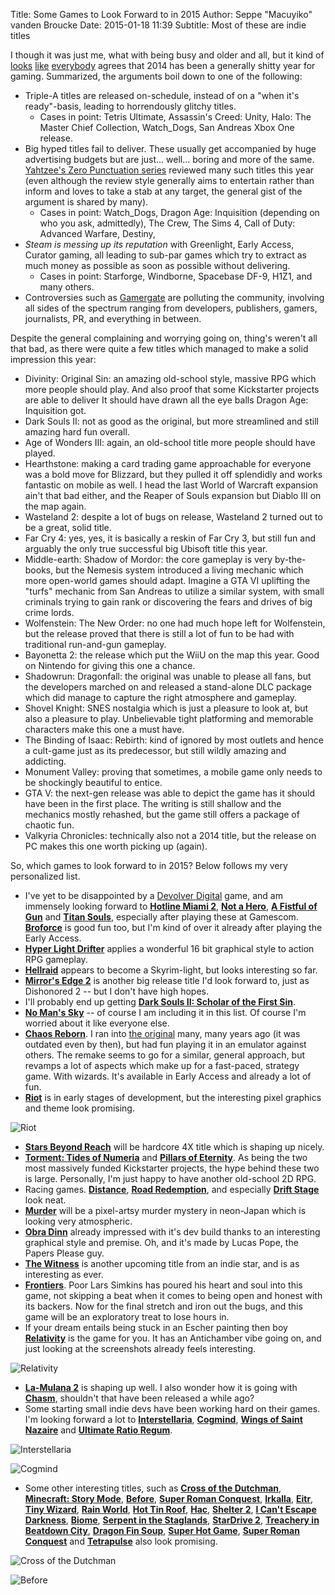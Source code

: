 Title: Some Games to Look Forward to in 2015
Author: Seppe "Macuyiko" vanden Broucke
Date: 2015-01-18 11:39
Subtitle: Most of these are indie titles

I though it was just me, what with being busy and older and all, but it kind of [looks](http://www.reddit.com/r/Games/comments/2sq6bv/gametrailers_games_that_might_suck_in_2015/) [like](https://www.youtube.com/watch?v=EtBJCPI1b8w) [everybody](https://www.youtube.com/watch?v=XxCdEKhowYI) agrees that 2014 has been a generally shitty year for gaming. Summarized, the arguments boil down to one of the following:

* Triple-A titles are released on-schedule, instead of on a "when it's ready"-basis, leading to horrendously glitchy titles.
	* Cases in point: Tetris Ultimate, Assassin's Creed: Unity, Halo: The Master Chief Collection, Watch_Dogs, San Andreas Xbox One release.
* Big hyped titles fail to deliver. These usually get accompanied by huge advertising budgets but are just... well... boring and more of the same.  [Yahtzee's Zero Punctuation series](http://www.escapistmagazine.com/videos/view/zero-punctuation) reviewed many such titles this year (even although the review style generally aims to entertain rather than inform and loves to take a stab at any target, the general gist of the argument is shared by many).
	* Cases in point: Watch_Dogs, Dragon Age: Inquisition (depending on who you ask, admittedly), The Crew, The Sims 4, Call of Duty: Advanced Warfare, Destiny, 
* *Steam is messing up its reputation* with Greenlight, Early Access, Curator gaming, all leading to sub-par games which try to extract as much money as possible as soon as possible without delivering.
	* Cases in point: Starforge, Windborne, Spacebase DF-9, H1Z1, and many others.
* Controversies such as [Gamergate](http://en.wikipedia.org/wiki/Gamergate_controversy) are polluting the community, involving all sides of the spectrum ranging from developers, publishers, gamers, journalists, PR, and everything in between.

Despite the general complaining and worrying going on, thing's weren't all that bad, as there were quite a few titles which managed to make a solid impression this year:

* Divinity: Original Sin: an amazing old-school style, massive RPG which more people should play. And also proof that some Kickstarter projects are able to deliver It should have drawn all the eye balls Dragon Age: Inquisition got.
* Dark Souls II: not as good as the original, but more streamlined and still amazing hard fun overall.
* Age of Wonders III: again, an old-school title more people should have played.
* Hearthstone: making a card trading game approachable for everyone was a bold move for Blizzard, but they pulled it off splendidly and works fantastic on mobile as well. I head the last World of Warcraft expansion ain't that bad either, and the Reaper of Souls expansion but Diablo III on the map again.
* Wasteland 2: despite a lot of bugs on release, Wasteland 2 turned out to be a great, solid title.
* Far Cry 4: yes, yes, it is basically a reskin of Far Cry 3, but still fun and arguably the only true successful big Ubisoft title this year.
* Middle-earth: Shadow of Mordor: the core gameplay is very by-the-books, but the Nemesis system introduced a living mechanic which more open-world games should adapt. Imagine a GTA VI uplifting the "turfs" mechanic from San Andreas to utilize a similar system, with small criminals trying to gain rank or discovering the fears and drives of big crime lords.
* Wolfenstein: The New Order: no one had much hope left for Wolfenstein, but the release proved that there is still a lot of fun to be had with traditional run-and-gun gameplay.
* Bayonetta 2: the release which put the WiiU on the map this year. Good on Nintendo for giving this one a chance.
* Shadowrun: Dragonfall: the original was unable to please all fans, but the developers marched on and released a stand-alone DLC package which did manage to capture the right atmosphere and gameplay.
* Shovel Knight: SNES nostalgia which is just a pleasure to look at, but also a pleasure to play. Unbelievable tight platforming and memorable characters make this one a must have.
* The Binding of Isaac: Rebirth: kind of ignored by most outlets and hence a cult-game just as its predecessor, but still wildly amazing and addicting.
* Monument Valley: proving that sometimes, a mobile game only needs to be shockingly beautiful to entice.
* GTA V: the next-gen release was able to depict the game has it should have been in the first place. The writing is still shallow and the mechanics mostly rehashed, but the game still offers a package of chaotic fun.
* Valkyria Chronicles: technically also not a 2014 title, but the release on PC makes this one worth picking up (again).

So, which games to look forward to in 2015? Below follows my very personalized list.

* I've yet to be disappointed by a [Devolver Digital](http://www.devolverdigital.com/) game, and am immensely looking forward to [**Hotline Miami 2**](http://www.devolverdigital.com/games/view/hotline-miami-2-wrong-number), [**Not a Hero**](http://www.devolverdigital.com/games/view/not-a-hero), [**A Fistful of Gun**](http://store.steampowered.com/app/229810) and [**Titan Souls**](http://www.devolverdigital.com/games/view/titan-souls), especially after playing these at Gamescom. [**Broforce**](http://www.devolverdigital.com/games/view/broforce) is good fun too, but I'm kind of over it already after playing the Early Access.
* [**Hyper Light Drifter**](http://www.heart-machine.com/) applies a wonderful 16 bit graphical style to action RPG gameplay.
* [**Hellraid**](http://hellraid.com/) appears to become a Skyrim-light, but looks interesting so far.
* [**Mirror's Edge 2**](http://www.mirrorsedge.com/) is another big release title I'd look forward to, just as Dishonored 2 -- but I don't have high hopes.
* I'll probably end up getting [**Dark Souls II: Scholar of the First Sin**](http://www.darksoulsii.com/us/).
* [**No Man's Sky**](http://www.no-mans-sky.com/) -- of course I am including it in this list. Of course I'm worried about it like everyone else.
* [**Chaos Reborn**](http://www.chaos-reborn.com/). I ran into [the original](http://en.wikipedia.org/wiki/Chaos:_The_Battle_of_Wizards) many, many years ago (it was outdated even by then), but had fun playing it in an emulator against others. The remake seems to go for a similar, general approach, but revamps a lot of aspects which make up for a fast-paced, strategy game. With wizards. It's available in Early Access and already a lot of fun.
* [**Riot**](http://riotsimulator.org/) is in early stages of development, but the interesting pixel graphics and theme look promising.

![Riot](http://blog.macuyiko.com/images/2015/games/riot.png)

* [**Stars Beyond Reach**](http://arcengames.com/announcing-stars-beyond-reach-a-new-4x-coming-in-aprilmay-2015/) will be hardcore 4X title which is shaping up nicely.
* [**Torment: Tides of Numeria**](https://torment.inxile-entertainment.com/) and [**Pillars of Eternity**](http://eternity.obsidian.net/). As being the two most massively funded Kickstarter projects, the hype behind these two is large. Personally, I'm just happy to have another old-school 2D RPG.
* Racing games. [**Distance**](http://survivethedistance.com/), [**Road Redemption**](http://www.roadredemption.com/), and especially [**Drift Stage**](http://www.driftstagegame.com/) look neat.
* [**Murder**](http://www.petermoorhead.com/murder/) will be a pixel-artsy murder mystery in neon-Japan which is looking very atmospheric.
* [**Obra Dinn**](http://dukope.com/) already impressed with it's dev build thanks to an interesting graphical style and premise. Oh, and it's made by Lucas Pope, the Papers Please guy.
* [**The Witness**](http://the-witness.net/) is another upcoming title from an indie star, and is as interesting as ever.
* [**Frontiers**](http://explore-frontiers.com/). Poor Lars Simkins has poured his heart and soul into this game, not skipping a beat when it comes to being open and honest with its backers. Now for the final stretch and iron out the bugs, and this game will be an exploratory treat to lose hours in.
* If your dream entails being stuck in an Escher painting then boy [**Relativity**](http://www.relativitygame.com/) is the game for you. It has an Antichamber vibe going on, and just looking at the screenshots already feels interesting.

![Relativity](http://blog.macuyiko.com/images/2015/games/relativity.jpg)

* [**La-Mulana 2**](http://newproject.nigoro.jp/en/) is shaping up well. I also wonder how it is going with [**Chasm**](http://chasmgame.com/), shouldn't that have been released a while ago?
* Some starting small indie devs have been working hard on their games. I'm looking forward a lot to [**Interstellaria**](http://coldricegames.com/interstellar/), [**Cogmind**](http://www.gridsagegames.com/cogmind/), [**Wings of Saint Nazaire**](http://www.wingsofstnazaire.com/) and [**Ultimate Ratio Regum**](http://www.ultimaratioregum.co.uk/game/).

![Interstellaria](http://blog.macuyiko.com/images/2015/games/interstellaria.gif)

![Cogmind](http://blog.macuyiko.com/images/2015/games/cogmind_mockup_v3.png)

* Some other interesting titles, such as [**Cross of the Dutchman**](http://www.crossofthedutchman.com/), [**Minecraft: Story Mode**](http://www.telltalegames.com/minecraftstorymode/), [**Before**](http://www.beforegame.net/), [**Super Roman Conquest**](https://www.kickstarter.com/projects/1314231455/super-roman-conquest-a-3d-side-scrolling-strategy/posts), [**Irkalla**](http://www.irkallagame.com/mockups.html), [**Eitr**](http://eitrthegame.com/), [**Tiny Wizard**](http://forums.tigsource.com/index.php?topic=39875.0), [**Rain World**](http://joarportfolio.com/rainWorld.html), [**Hot Tin Roof**](http://hottinroofgame.com/), [**Hac**](http://forums.tigsource.com/index.php?topic=44437.0), [**Shelter 2**](http://mightanddelight.com/index.php?page=shelter2), [**I Can't Escape Darkness**](http://www.icantescape.com/),  [**Biome**](http://lowpolyworld.tumblr.com/), [**Serpent in the Staglands**](http://serpentinthestaglands.com/), [**StarDrive 2**](http://www.stardrivegame.com/), [**Treachery in Beatdown City**](http://beatdowncity.com/), [**Dragon Fin Soup**](http://dragonfinsoup.com/gameinfo.html), [**Super Hot Game**](http://superhotgame.com/), [**Super Roman Conquest**](https://www.kickstarter.com/projects/1314231455/super-roman-conquest-a-3d-side-scrolling-strategy/posts) and [**Tetrapulse**](http://www.tetrapulse.com/) also look promising.

![Cross of the Dutchman](http://blog.macuyiko.com/images/2015/games/cotd.png)

![Before](http://blog.macuyiko.com/images/2015/games/before.jpg)
